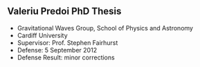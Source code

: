 ## Valeriu Predoi PhD Thesis

- Gravitational Waves Group, School of Physics and Astronomy
- Cardiff University
- Supervisor: Prof. Stephen Fairhurst
- Defense: 5 September 2012
- Defense Result: minor corrections

